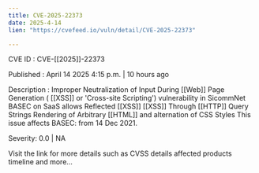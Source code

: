 ```yaml
---
title: CVE-2025-22373
date: 2025-4-14
lien: "https://cvefeed.io/vuln/detail/CVE-2025-22373"

---
```


CVE ID : CVE-[[2025]]-22373

Published :  April 14
2025
4:15 p.m. | 10 hours ago

Description : Improper Neutralization of Input During  [[Web]] Page Generation ( [[XSS]] or 'Cross-site Scripting') vulnerability in SicommNet BASEC on SaaS allows Reflected  [[XSS]]
 [[XSS]] Through  [[HTTP]] Query Strings
Rendering of Arbitrary  [[HTML]] and alternation of CSS Styles
This issue affects BASEC: from 14 Dec 2021.

Severity: 0.0 | NA

Visit the link for more details
such as CVSS details
affected products
timeline
and more...
